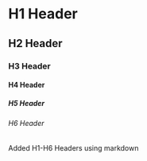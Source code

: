 # H1 Header
## H2 Header
### H3 Header
#### H4 Header
##### H5 Header
###### H6 Header

Added H1-H6 Headers using markdown
